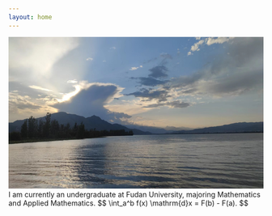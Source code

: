 ```yaml
---
layout: home
---
```

<head>
    <script src="https://cdn.mathjax.org/mathjax/latest/MathJax.js?config=TeX-AMS-MML_HTMLorMML" type="text/javascript"></script>
    <script type="text/x-mathjax-config">
        MathJax.Hub.Config({
            tex2jax: {
            skipTags: ['script', 'noscript', 'style', 'textarea', 'pre'],
            inlineMath: [['$','$']]
            }
        });
    </script>
</head>
<p>
  <img src="./Pics/site.jpg" alt="" style="height: 300px; width:750px;"/> <br />
  I am currently an undergraduate at Fudan University, majoring Mathematics and Applied Mathematics.
  $$
    \int_a^b f(x) \mathrm{d}x = F(b) - F(a).
  $$
</p>

